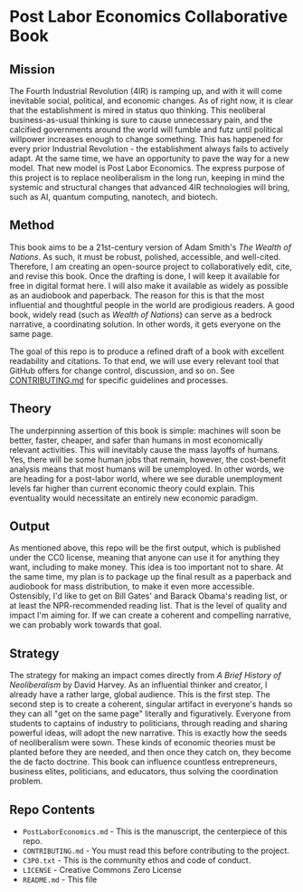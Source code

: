 # Post Labor Economics Collaborative Book

## Mission

The Fourth Industrial Revolution (4IR) is ramping up, and with it will come inevitable social, political, and economic changes. As of right now, it is clear that the establishment is mired in status quo thinking. This neoliberal business-as-usual thinking is sure to cause unnecessary pain, and the calcified governments around the world will fumble and futz until political willpower increases enough to change something. This has happened for every prior Industrial Revolution - the establishment always fails to actively adapt. At the same time, we have an opportunity to pave the way for a new model. That new model is Post Labor Economics. The express purpose of this project is to replace neoliberalism in the long run, keeping in mind the systemic and structural changes that advanced 4IR technologies will bring, such as AI, quantum computing, nanotech, and biotech. 

## Method

This book aims to be a 21st-century version of Adam Smith's _The Wealth of Nations_. As such, it must be robust, polished, accessible, and well-cited. Therefore, I am creating an open-source project to collaboratively edit, cite, and revise this book. Once the drafting is done, I will keep it available for free in digital format here. I will also make it available as widely as possible as an audiobook and paperback. The reason for this is that the most influential and thoughtful people in the world are prodigious readers. A good book, widely read (such as _Wealth of Nations_) can serve as a bedrock narrative, a coordinating solution. In other words, it gets everyone on the same page. 

The goal of this repo is to produce a refined draft of a book with excellent readability and citations. To that end, we will use every relevant tool that GitHub offers for change control, discussion, and so on. See [CONTRIBUTING.md](CONTRIBUTING.md) for specific guidelines and processes. 

## Theory

The underpinning assertion of this book is simple: machines will soon be better, faster, cheaper, and safer than humans in most economically relevant activities. This will inevitably cause the mass layoffs of humans. Yes, there will be some human jobs that remain, however, the cost-benefit analysis means that most humans will be unemployed. In other words, we are heading for a post-labor world, where we see durable unemployment levels far higher than current economic theory could explain. This eventuality would necessitate an entirely new economic paradigm. 

## Output

As mentioned above, this repo will be the first output, which is published under the CC0 license, meaning that anyone can use it for anything they want, including to make money. This idea is too important not to share. At the same time, my plan is to package up the final result as a paperback and audiobook for mass distribution, to make it even more accessible. Ostensibly, I'd like to get on Bill Gates' and Barack Obama's reading list, or at least the NPR-recommended reading list. That is the level of quality and impact I'm aiming for. If we can create a coherent and compelling narrative, we can probably work towards that goal.

## Strategy

The strategy for making an impact comes directly from _A Brief History of Neoliberalism_ by David Harvey. As an influential thinker and creator, I already have a rather large, global audience. This is the first step. The second step is to create a coherent, singular artifact in everyone's hands so they can all "get on the same page" literally and figuratively. Everyone from students to captains of industry to politicians, through reading and sharing powerful ideas, will adopt the new narrative. This is exactly how the seeds of neoliberalism were sown. These kinds of economic theories must be planted before they are needed, and then once they catch on, they become the de facto doctrine. This book can influence countless entrepreneurs, business elites, politicians, and educators, thus solving the coordination problem. 

## Repo Contents

- `PostLaborEconomics.md` - This is the manuscript, the centerpiece of this repo.
- `CONTRIBUTING.md` - You must read this before contributing to the project.
- `C3P0.txt` - This is the community ethos and code of conduct.
- `LICENSE` - Creative Commons Zero License
- `README.md` - This file
